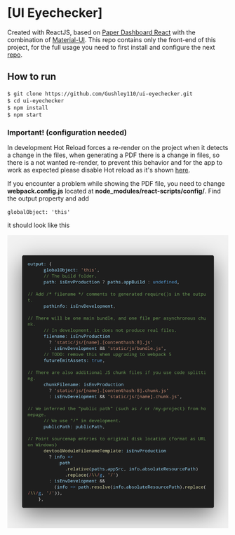 # [UI Eyechecker]

Created with ReactJS, based on [Paper Dashboard React](https://github.com/creativetimofficial/paper-dashboard-react/archive/master.zip) with the combination of [Material-UI](https://material-ui.com). This repo contains only the front-end of this project, for the full usage you need to first install and configure the next [repo](https://github.com/CallmeTorre/api-eyechecker).

## How to run

```
$ git clone https://github.com/Gushley110/ui-eyechecker.git
$ cd ui-eyechecker
$ npm install
$ npm start
```
### Important! (configuration needed)

In development Hot Reload forces a re-render on the project when it detects a change in the files, when generating a PDF there is a change in files, so there is a not wanted re-render, to prevent this behavior and for the app to work as expected please disable Hot reload as it's shown [here](https://github.com/facebook/create-react-app/issues/2519#issuecomment-318867289). 

If you encounter a problem while showing the PDF file, you need to change **webpack.config.js** located at **node_modules/react-scripts/config/**. Find the output property and add 
```
globalObject: 'this'
```
it should look like this

![webpack.config.js](configuration.png)

